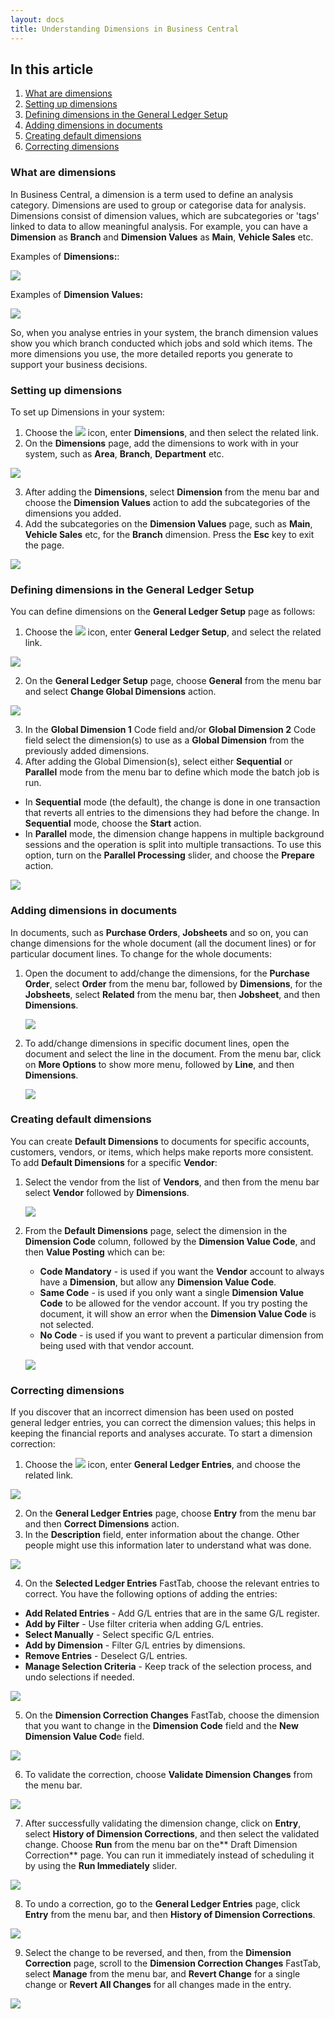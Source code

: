 ```yaml
---
layout: docs
title: Understanding Dimensions in Business Central
---
```


## In this article
1. [What are dimensions](#what-are-dimensions)
2. [Setting up dimensions](#setting-up-dimensions)
3. [Defining dimensions in the General Ledger Setup](#defining-dimensions-in-the-general-ledger-setup)
4. [Adding dimensions in documents](#adding-dimensions-in-documents)
5. [Creating default dimensions](#creating-default-dimensions)
6. [Correcting dimensions](#correcting-dimensions)

### What are dimensions
In Business Central, a dimension is a term used to define an analysis category. Dimensions are used to group or categorise data for analysis. Dimensions consist of dimension values, which are subcategories or 'tags' linked to data to allow meaningful analysis. For example, you can have a **Dimension** as **Branch** and **Dimension Values** as **Main**, **Vehicle Sales** etc. 

Examples of **Dimensions:**:

   ![](media/garagehive-dimensions-examples.png)

Examples of **Dimension Values:**

   ![](media/garagehive-dimension-values-examples.png)

So, when you analyse entries in your system, the branch dimension values show you which branch conducted which jobs and sold which items. The more dimensions you use, the more detailed reports you generate to support your business decisions.

### Setting up dimensions
To set up Dimensions in your system:
1.	Choose the ![](media/search_icon.png) icon, enter **Dimensions**, and then select the related link.
2.	On the **Dimensions** page, add the dimensions to work with in your system, such as **Area**, **Branch**, **Department** etc.

   ![](media/garagehive-setting-up-dimensions1.gif)

3.	After adding the **Dimensions**, select **Dimension** from the menu bar and choose the **Dimension Values** action to add the subcategories of the dimensions you added.
4.	Add the subcategories on the **Dimension Values** page, such as **Main**, **Vehicle Sales** etc, for the **Branch** dimension. Press the **Esc** key to exit the page.

   ![](media/garagehive-setting-up-dimensions2.gif)

### Defining dimensions in the General Ledger Setup
You can define dimensions on the **General Ledger Setup** page as follows:
1.	Choose the ![](media/search_icon.png) icon, enter **General Ledger Setup**, and select the related link.

   ![](media/garagehive-defining-general-ledger-setup-dimensions1.gif)

2.	On the **General Ledger Setup** page, choose **General** from the menu bar and select **Change Global Dimensions** action.

   ![](media/garagehive-defining-general-ledger-setup-dimensions2.gif)

3. In the **Global Dimension 1** Code field and/or **Global Dimension 2** Code field select the dimension(s) to use as a **Global Dimension** from the previously added dimensions.
4.	After adding the Global Dimension(s), select either **Sequential** or **Parallel** mode from the menu bar to define which mode the batch job is run.
-	In **Sequential** mode (the default), the change is done in one transaction that reverts all entries to the dimensions they had before the change. In **Sequential** mode, choose the **Start** action.
-	In **Parallel** mode, the dimension change happens in multiple background sessions and the operation is split into multiple transactions. To use this option, turn on the **Parallel Processing** slider, and choose the **Prepare** action.

   ![](media/garagehive-defining-general-ledger-setup-dimensions3.gif)

### Adding dimensions in documents
In documents, such as **Purchase Orders**, **Jobsheets** and so on, you can change dimensions for the whole document (all the document lines) or for particular document lines. To change for the whole documents:
1. Open the document to add/change the dimensions, for the **Purchase Order**, select **Order** from the menu bar, followed by **Dimensions**, for the **Jobsheets**, select **Related** from the menu bar, then **Jobsheet**, and then **Dimensions**.

   ![](media/garagehive-adding-dimensions-in-documents1.gif)

2. To add/change dimensions in specific document lines, open the document and select the line in the document. From the menu bar, click on **More Options** to show more menu, followed by **Line**, and then **Dimensions**.

   ![](media/garagehive-adding-dimensions-in-documents2.gif)

### Creating default dimensions
You can create **Default Dimensions** to documents for specific accounts, customers, vendors, or items, which helps make reports more consistent. To add **Default Dimensions** for a specific **Vendor**:
1. Select the vendor from the list of **Vendors**, and then from the menu bar select **Vendor** followed by **Dimensions**.

   ![](media/garagehive-creating-default-dimensions1.gif)

2. From the **Default Dimensions** page, select the dimension in the **Dimension Code** column, followed by the **Dimension Value Code**, and then **Value Posting** which can be: 
   - **Code Mandatory** - is used if you want the **Vendor** account to always have a **Dimension**, but allow any **Dimension Value Code**.
   - **Same Code** - is used if you only want a single **Dimension Value Code** to be allowed for the vendor account. If you try posting the document, it will show an error when the **Dimension Value Code** is not selected.
   - **No Code** - is used if you want to prevent a particular dimension from being used with that vendor account.

   ![](media/garagehive-creating-default-dimensions2.gif)

### Correcting dimensions
If you discover that an incorrect dimension has been used on posted general ledger entries, you can correct the dimension values; this helps in keeping the financial reports and analyses accurate. To start a dimension correction:
1.	Choose the ![](media/search_icon.png) icon, enter **General Ledger Entries**, and choose the related link.

   ![](media/garagehive-correcting-dimensions1.gif)

2.	On the **General Ledger Entries** page, choose **Entry** from the menu bar and then **Correct Dimensions** action.
3.	In the **Description** field, enter information about the change. Other people might use this information later to understand what was done.

   ![](media/garagehive-correcting-dimensions2.gif)

4.	On the **Selected Ledger Entries** FastTab, choose the relevant entries to correct. You have the following options of adding the entries:
-	**Add Related Entries** - Add G/L entries that are in the same G/L register.
-	**Add by Filter** - Use filter criteria when adding G/L entries.
-	**Select Manually** - Select specific G/L entries.
-	**Add by Dimension** - Filter G/L entries by dimensions.
-	**Remove Entries** - Deselect G/L entries.
-	**Manage Selection Criteria** - Keep track of the selection process, and undo selections if needed.

   ![](media/garagehive-correcting-dimensions3.gif)

5.	On the **Dimension Correction Changes** FastTab, choose the dimension that you want to change in the **Dimension Code** field and the **New Dimension Value Cod**e field.

   ![](media/garagehive-correcting-dimensions4.gif)

6.	To validate the correction, choose **Validate Dimension Changes** from the menu bar.

   ![](media/garagehive-correcting-dimensions5.gif)

7.	After successfully validating the dimension change, click on **Entry**, select **History of Dimension Corrections**, and then select the validated change. Choose **Run** from the menu bar on the** Draft Dimension Correction** page. You can run it immediately instead of scheduling it by using the **Run Immediately** slider.

   ![](media/garagehive-correcting-dimensions6.gif)

8.	To undo a correction, go to the **General Ledger Entries** page, click **Entry** from the menu bar, and then **History of Dimension Corrections**.

   ![](media/garagehive-correcting-dimensions7.gif)

9.	Select the change to be reversed, and then, from the **Dimension Correction** page, scroll to the **Dimension Correction Changes** FastTab, select **Manage** from the menu bar, and **Revert Change** for a single change or **Revert All Changes** for all changes made in the entry.

   ![](media/garagehive-correcting-dimensions8.gif)




